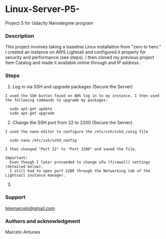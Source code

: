 # Linux-Server-P5-
Project 5 for Udacity Nanodegree program

### Description
This project involves taking a baseline Linux installation from "zero to hero."  I created an instance on AWS Lightsail and configured it properly for security and performance (see steps).  I then cloned my previous project Item Catalog and made it available online through and IP address.

### Steps
1. Log in via SSH and upgrade packages (Secure the Server)
  ```
  I used the SSH button found on AWS log in to my instance. I then used the following commands to upgrade my packages:
  
    sudo apt-get update
    sudo apt-get upgrade
  ```
2. Change the SSH port from 22 to 2200 (Secure the Server)
  ```
  I used the nano editor to configure the /etc/ssh/sshd_conig file
  
    sudo nano /etc/ssh/sshd_config
    
  I then changed "Port 22" to "Port 2200" and saved the file.
  ```
  ```
  Important:
    Even though I later proceeded to change ufw (firewall) settings (detailed below), 
    I still had to open port 2200 through the Networking tab of the Lightsail instance manager.
  ```
  
3.

### Support
telemarcelo@gmail.com

### Authors and acknowledgment
Marcelo Antunes

